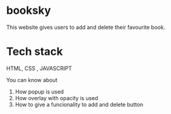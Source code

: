 # booksky

This website gives users to add and delete their favourite book.

# Tech stack
HTML, CSS , JAVASCRIPT

You can know about
1. How popup is used
2. How overlay with opacity is used
3. How to give a funcionality to add and delete button 
